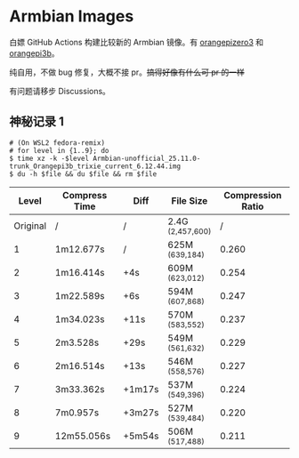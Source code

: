 # Armbian Images

白嫖 GitHub Actions 构建比较新的 Armbian 镜像。有 [orangepizero3](./userpatches/config-orangepizero3.conf) 和 [orangepi3b](./userpatches/config-orangepi3b.conf)。

纯自用，不做 bug 修复，大概不接 pr。~~搞得好像有什么可 pr 的一样~~

有问题请移步 Discussions。

## 神秘记录 1

```console
# (On WSL2 fedora-remix)
# for level in {1..9}; do
$ time xz -k -$level Armbian-unofficial_25.11.0-trunk_Orangepi3b_trixie_current_6.12.44.img
$ du -h $file && du $file && rm $file
```

| Level    | Compress Time | Diff   | File Size                          | Compression Ratio |
| -------- | ------------- | ------ | ---------------------------------- | ----------------- |
| Original | /             | /      | 2.4G<br><small>(2,457,600)</small> | /                 |
| 1        | 1m12.677s     | /      | 625M<br><small>(639,184)</small>   | 0.260             |
| 2        | 1m16.414s     | +4s    | 609M<br><small>(623,012)</small>   | 0.254             |
| 3        | 1m22.589s     | +6s    | 594M<br><small>(607,868)</small>   | 0.247             |
| 4        | 1m34.023s     | +11s   | 570M<br><small>(583,552)</small>   | 0.237             |
| 5        | 2m3.528s      | +29s   | 549M<br><small>(561,632)</small>   | 0.229             |
| 6        | 2m16.514s     | +13s   | 546M<br><small>(558,576)</small>   | 0.227             |
| 7        | 3m33.362s     | +1m17s | 537M<br><small>(549,396)</small>   | 0.224             |
| 8        | 7m0.957s      | +3m27s | 527M<br><small>(539,484)</small>   | 0.220             |
| 9        | 12m55.056s    | +5m54s | 506M<br><small>(517,488)</small>   | 0.211             |

